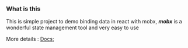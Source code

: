 ### What is this

This is simple project to demo binding data in react with mobx, **_mobx_** is a wonderful state management tool and very easy to use

More details : [Docs](https://mobx.js.org/readme.html);
